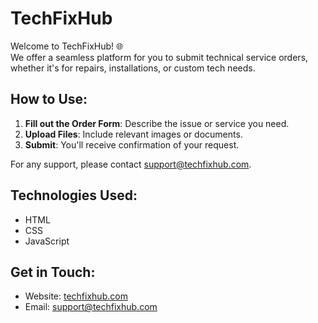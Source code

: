 # TechFixHub

Welcome to TechFixHub! 🌐  
We offer a seamless platform for you to submit technical service orders, whether it's for repairs, installations, or custom tech needs.

## How to Use:
1. **Fill out the Order Form**: Describe the issue or service you need.
2. **Upload Files**: Include relevant images or documents.
3. **Submit**: You'll receive confirmation of your request.

For any support, please contact support@techfixhub.com.

## Technologies Used:
- HTML
- CSS
- JavaScript

## Get in Touch:
- Website: [techfixhub.com](https://techfixhub.com)
- Email: support@techfixhub.com
